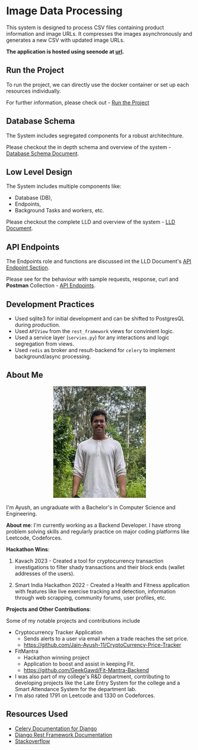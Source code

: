 # Image Data Processing
This system is designed to process CSV files containing product information and image URLs.
It compresses the images asynchronously and generates a new CSV with updated image URLs.

**The application is hosted using seenode at [url](http://13.234.76.163:8000/).**

## Run the Project

To run the project, we can directly use the docker container or set up each resources individually.

For further information, please check out  - [Run the Project](/Docs/ProjectRun.md)

## Database Schema
The System includes segregated components for a robust architechture.

Please checkout the in depth schema and overview of the system - [Database Schema Document](/Docs/Database.md).

## Low Level Design
The System includes multiple components like:
- Database (DB),
- Endpoints,
- Background Tasks and workers, etc.

Please checkout the complete LLD and overview of the system - [LLD Document](/Docs/LLD.md).

## API Endpoints
The Endpoints role and functions are discussed int the LLD Document's [API Endpoint Section](/Docs/LLD.md#21-api-endpoints).

Please see for the behaviour with sample requests, response, curl and **Postman** Collection - [API Endpoints](/Docs/Endpoints.md).

## Development Practices
- Used sqlite3 for initial development and can be shifted to PostgresQL during production.
- Used `APIView` from the `rest_framework` views for convinient logic.
- Used a service layer (`servies.py`) for any interactions and logic segregation from views.
- Used `redis` as broker and result-backend for `celery` to implement background/async processing.

## About Me
<p align="center">
  <img style="width: 250px; height: 300px;" src="./Docs/images/Myself.png" />
</p>

I'm Ayush, an ungraduate with a Bachelor's in Computer Science and Engineering.

**About me**:
I'm currently working as a Backend Developer. I have strong problem solving skills and regularly practice on major coding platforms like Leetcode, Codeforces.

**Hackathon Wins**:

1. Kavach 2023 - Created a tool for cryptocurrency transaction investigations to filter shady transactions and their block ends (wallet addresses of the users).

2. Smart India Hackathon 2022 - Created a Health and Fitness application with features like live exercise tracking and detection, information through web scrapping, community forums, user profiles, etc.

**Projects and Other Contributions**:

Some of my notable projects and contributions include
- Cryptocurrency Tracker Application
    - Sends alerts to a user via email when a trade reaches the set price.
    - https://github.com/Jain-Ayush-11/CryptoCurrency-Price-Tracker
- FitMantra
    - Hackathon winning project
    - Application to boost and assist in keeping Fit.
    - https://github.com/GeekGawd/Fit-Mantra-Backend
- I was also part of my college's R&D department, contributing to developing projects like the Late Entry System for the college and a Smart Attendance System for the department lab.
- I'm also rated 1791 on Leetcode and 1330 on Codeforces.

## Resources Used
- [Celery Documentation for Django](https://docs.celeryq.dev/en/stable/django/first-steps-with-django.html#using-celery-with-django)
- [Django Rest Framework Documentation](https://www.django-rest-framework.org/)
- [Stackoverflow](https://stackoverflow.com/)
